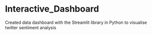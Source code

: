 # Interactive_Dashboard
Created data dashboard with the Streamlit library in Python to visualise twitter sentiment analysis
